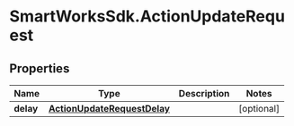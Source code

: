 # SmartWorksSdk.ActionUpdateRequest

## Properties

Name | Type | Description | Notes
------------ | ------------- | ------------- | -------------
**delay** | [**ActionUpdateRequestDelay**](ActionUpdateRequestDelay.md) |  | [optional] 


